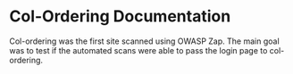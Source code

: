 # Col-Ordering Documentation 
Col-ordering was the first site scanned using OWASP Zap. 
The main goal was to test if the automated scans were able to pass the login page to col-ordering. 
